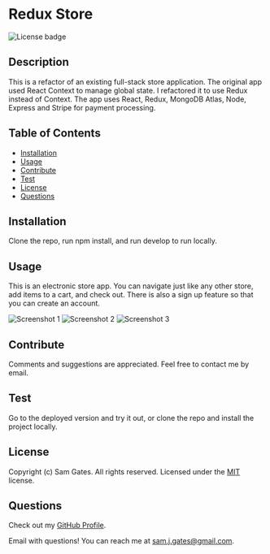 # Redux Store

![License badge](https://img.shields.io/badge/license-MIT-green)

## Description

This is a refactor of an existing full-stack store application. The original app used React Context to manage global state. I refactored it to use Redux instead of Context. The app uses React, Redux, MongoDB Atlas, Node, Express and Stripe for payment processing.

## Table of Contents

- [Installation](#installation)
- [Usage](#usage)
- [Contribute](#contribute)
- [Test](#test)
- [License](#license)
- [Questions](#questions)

## Installation

Clone the repo, run npm install, and run develop to run locally.

## Usage

This is an electronic store app. You can navigate just like any other store, add items to a cart, and check out. There is also a sign up feature so that you can create an account.

![Screenshot 1](assets/images/screen1.png)
![Screenshot 2](assets/images/screen2.png)
![Screenshot 3](assets/images/screen3.png)

## Contribute

Comments and suggestions are appreciated. Feel free to contact me by email.

## Test

Go to the deployed version and try it out, or clone the repo and install the project locally.

## License

Copyright (c) Sam Gates. All rights reserved.
Licensed under the [MIT](https://opensource.org/licenses/MIT) license.

## Questions

Check out my [GitHub Profile](https://github.com/sg0703).

Email with questions! You can reach me at sam.j.gates@gmail.com.
